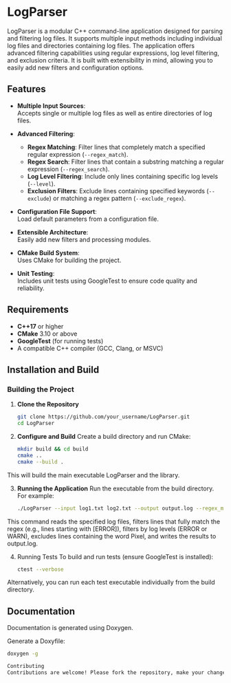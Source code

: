 # LogParser

LogParser is a modular C++ command-line application designed for parsing and filtering log files. It supports multiple input methods including individual log files and directories containing log files. The application offers advanced filtering capabilities using regular expressions, log level filtering, and exclusion criteria. It is built with extensibility in mind, allowing you to easily add new filters and configuration options.

## Features

- **Multiple Input Sources**:  
  Accepts single or multiple log files as well as entire directories of log files.
  
- **Advanced Filtering**:  
  - **Regex Matching**: Filter lines that completely match a specified regular expression (`--regex_match`).  
  - **Regex Search**: Filter lines that contain a substring matching a regular expression (`--regex_search`).  
  - **Log Level Filtering**: Include only lines containing specific log levels (`--level`).  
  - **Exclusion Filters**: Exclude lines containing specified keywords (`--exclude`) or matching a regex pattern (`--exclude_regex`).
  
- **Configuration File Support**:  
  Load default parameters from a configuration file.

- **Extensible Architecture**:  
  Easily add new filters and processing modules.

- **CMake Build System**:  
  Uses CMake for building the project.

- **Unit Testing**:  
  Includes unit tests using GoogleTest to ensure code quality and reliability.

## Requirements

- **C++17** or higher
- **CMake** 3.10 or above
- **GoogleTest** (for running tests)
- A compatible C++ compiler (GCC, Clang, or MSVC)

## Installation and Build

### Building the Project

1. **Clone the Repository**

   ```bash
   git clone https://github.com/your_username/LogParser.git
   cd LogParser
2. **Configure and Build**
Create a build directory and run CMake:
   ```bash
   mkdir build && cd build
   cmake .. 
   cmake --build .
This will build the main executable LogParser and the library.

3. **Running the Application**
Run the executable from the build directory. For example:
   ```bash
   ./LogParser --input log1.txt log2.txt --output output.log --regex_match "^[ERROR].*" --level ERROR WARN --exclude Pixel

This command reads the specified log files, filters lines that fully match the regex (e.g., lines starting with [ERROR]), filters by log levels (ERROR or WARN), excludes lines containing the word Pixel, and writes the results to output.log.

4. Running Tests
To build and run tests (ensure GoogleTest is installed):
   ```bash
   ctest --verbose
Alternatively, you can run each test executable individually from the build directory.

## Documentation ##
Documentation is generated using Doxygen.

Generate a Doxyfile:
   ```bash
   doxygen -g

Contributing
Contributions are welcome! Please fork the repository, make your changes, and open a pull request. Ensure your code adheres to the project standards and includes appropriate tests.
